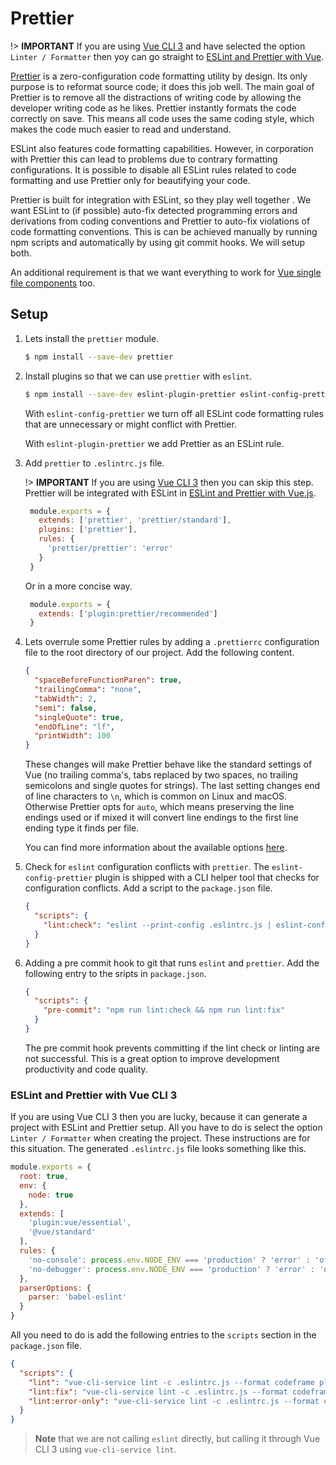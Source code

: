 # Prettier

!> **IMPORTANT** If you are using [Vue CLI 3](https://cli.vuejs.org/) and have selected the option `Linter / Formatter` then yoy can go straight to [ESLint and Prettier with Vue](#eslint-and-prettier-with-vue-cli-3).

[Prettier](https://prettier.io/) is a zero-configuration code formatting utility by design. Its only purpose is to reformat source code; it does this job well. The main goal of Prettier is to remove all the distractions of writing code by allowing the developer writing code as he likes. Prettier instantly formats the code correctly on save. This means all code uses the same coding style, which makes the code much easier to read and understand.

ESLint also features code formatting capabilities. However, in corporation with Prettier this can lead to problems due to contrary formatting configurations. It is possible to disable all ESLint rules related to code formatting and use Prettier only for beautifying your code.

Prettier is built for integration with ESLint, so they play well together . We want ESLint to (if possible) auto-fix detected programming errors and derivations from coding conventions and Prettier to auto-fix violations of code formatting conventions. This is can be achieved manually by running npm scripts and automatically by using git commit hooks. We will setup both.

An additional requirement is that we want everything to work for [Vue single file components](https://vuejs.org/v2/guide/single-file-components.html) too.

## Setup

1. Lets install the `prettier` module.

   ```bash
   $ npm install --save-dev prettier
   ```

2. Install plugins so that we can use `prettier` with `eslint`.

   ```bash
   $ npm install --save-dev eslint-plugin-prettier eslint-config-prettier
   ```

   With `eslint-config-prettier` we turn off all ESLint code formatting rules that are unnecessary or might conflict with Prettier.

   With `eslint-plugin-prettier` we add Prettier as an ESLint rule.

3. Add `prettier` to `.eslintrc.js` file.

    !> **IMPORTANT** If you are using [Vue CLI 3](https://cli.vuejs.org/) then you can skip this step. Prettier will be integrated with ESLint in [ESLint and Prettier with Vue.js](#eslint-and-prettier-with-vuejs).

   ```js
    module.exports = {
      extends: ['prettier', 'prettier/standard'],
      plugins: ['prettier'],
      rules: {
        'prettier/prettier': 'error'
      }
    }
   ```

    Or in a more concise way.

   ```js
    module.exports = {
      extends: ['plugin:prettier/recommended']
    }
   ```

4. Lets overrule some Prettier rules by adding a `.prettierrc` configuration file to the root directory of our project. Add the following content.

    ```json
    {
      "spaceBeforeFunctionParen": true,
      "trailingComma": "none",
      "tabWidth": 2,
      "semi": false,
      "singleQuote": true,
      "endOfLine": "lf",
      "printWidth": 100
    }
    ```

    These changes will make Prettier behave like the standard settings of Vue (no trailing comma's, tabs replaced by two spaces, no trailing semicolons and single quotes for strings). The last setting changes end of line characters to `\n`, which is common on Linux and macOS. Otherwise Prettier opts for `auto`, which means preserving the line endings used or if mixed it will convert line endings to the first line ending type it finds per file.

    You can find more information about the available options [here](https://prettier.io/docs/en/options.html).

5. Check for `eslint` configuration conflicts with `prettier`. The `eslint-config-prettier` plugin is shipped with a CLI helper tool that checks for configuration conflicts. Add a script to the `package.json` file.

   ```json
   {
     "scripts": {
       "lint:check": "eslint --print-config .eslintrc.js | eslint-config-prettier-check"
     }
   }
   ```

6. Adding a pre commit hook to git that runs `eslint` and `prettier`. Add the following entry to the sripts in `package.json`.

   ```json
   {
     "scripts": {
       "pre-commit": "npm run lint:check && npm run lint:fix"
     }
   }
   ```

   The pre commit hook prevents committing if the lint check or linting are not successful. This is a great option to improve development productivity and code quality.

### ESLint and Prettier with Vue CLI 3

If you are using Vue CLI 3 then you are lucky, because it can generate a project with ESLint and Prettier setup. All you have to do is select the option `Linter / Formatter` when creating the project. These instructions are for this situation. The generated `.eslintrc.js`  file looks something like this.

```js
module.exports = {
  root: true,
  env: {
    node: true
  },
  extends: [
    'plugin:vue/essential',
    '@vue/standard'
  ],
  rules: {
    'no-console': process.env.NODE_ENV === 'production' ? 'error' : 'off',
    'no-debugger': process.env.NODE_ENV === 'production' ? 'error' : 'off'
  },
  parserOptions: {
    parser: 'babel-eslint'
  }
}
```

All you need to do is add the following entries to the `scripts` section in the `package.json` file.

```json
{
  "scripts": {
    "lint": "vue-cli-service lint -c .eslintrc.js --format codeframe plugin src tests",
    "lint:fix": "vue-cli-service lint -c .eslintrc.js --format codeframe --fix plugin src tests",
    "lint:error-only": "vue-cli-service lint -c .eslintrc.js --format codeframe --quiet plugin src tests",
  }
}
```

> **Note** that we are not calling `eslint` directly, but calling it through Vue CLI 3 using `vue-cli-service lint`.
